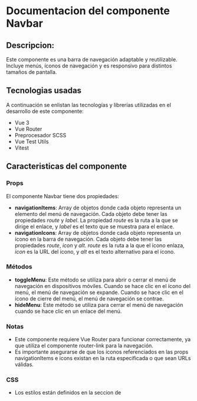 # Documentacion del componente Navbar
## Descripcion:
Este componente es una barra de navegación adaptable y reutilizable. Incluye menús, íconos de navegación y es responsivo para distintos tamaños de pantalla.

## Tecnologias usadas
A continuación se enlistan las tecnologías y librerías utilizadas en el desarrollo de este componente:
* Vue 3
* Vue Router
* Preprocesador SCSS
* Vue Test Utils
* Vitest

## Caracteristicas del componente
### Props
El componente Navbar tiene dos propiedades:
* **navigationItems**: Array de objetos donde cada objeto representa un elemento del menú de navegación. Cada objeto debe tener las propiedades *route* y *label*. La propiedad *route* es la ruta a la que se dirige el enlace, y *label* es el texto que se muestra para el enlace.
* **navigationIcons**: Array de objetos donde cada objeto representa un ícono en la barra de navegación. Cada objeto debe tener las propiedades *route*, *icon* y *alt*. *route* es la ruta a la que el ícono enlaza, *icon* es la URL del ícono, y *alt* es el texto alternativo para el ícono.

### Métodos
* **toggleMenu**: Este método se utiliza para abrir o cerrar el menú de navegación en dispositivos móviles. Cuando se hace clic en el ícono del menú, el menú de navegación se expande. Cuando se hace clic en el ícono de cierre del menú, el menú de navegación se contrae.
* **hideMenu**: Este método se utiliza para cerrar el menú de navegación cuando se hace clic en un enlace del menú.

### Notas
* Este componente requiere Vue Router para funcionar correctamente, ya que utiliza el componente router-link para la navegación.
* Es importante asegurarse de que los íconos referenciados en las props navigationItems e icons existan en la ruta especificada o que sean URLs válidas.
 
### CSS
* Los estilos están definidos en la seccion de <style> y usan la extencion .scss.
* Los estilos están "scoped", lo que significa que solo se aplicarán a este componente y no afectarán a otros componentes de la aplicación donde se reutilice.
* Se puede modificar la variable $background-nav para cambiar el color del fondo del navbar, asi como tambien se pueden cambiar las variables $font-color y $font-size para cambiar el color y tamaño de la letra del navbar respectivamente.
* El componente utiliza media queries para adaptarse a diferentes tamaños de pantalla. Se muestra un menú de navegación desplegable cuando la pantalla es menor a 780px.
* Se definen dos placeholders scss: 
** %highlight-font: Aumenta la escala del texto y lo colorea en azul oscuro cuando se activa un enlace.
** %center-content: Centra el contenido en un bloque, tanto horizontal como verticalmente.

## Uso del componente
Para utilizar este componente, primero se debe descargar el archivo *TheNavbar.vue* que se encuentra dentro de *src/components* y agregarlo al proyecto donde se reutilizara. 

Posteriormente en el componente padre se importa el componente *TheNavbar* y mediante la etiqueta *Navbar* se pasa el array de objetos que contienen los datos de la navegación.

A continuacion un ejemplo:

```vue
<template>
    <div>
        <Navbar :navigationItems="navigationItems" :navigationIcons="navigationIcons" />
    </div>
</template>

<script>
import Navbar from './TheNavbar.vue';

export default {
    components: {
        Navbar,
    },
    data() {
        return {
            navigationItems: [{
                    route: '/products',
                    label: 'Products'
                },
                {
                    route: '/services',
                    label: 'Services'
                },
                {
                    route: '/blog',
                    label: 'Blog'
                },
                {
                    route: '/about',
                    label: 'About'
                },
                {
                    route: '/contact',
                    label: 'Contact Us'
                },
            ],
            navigationIcons: [{
                    icon: 'src/assets/like.svg',
                    alt: "Like Icon",
                    route: "/like"
                },
                {
                    icon: "src/assets/notification.svg",
                    alt: "Notification Icon",
                    route: "/notification"
                },
                {
                    icon: "src/assets/profile.svg",
                    alt: "Profile Icon",
                    route: "/profile"
                },
            ],
        };
    },
};
</script>

```

En *navigationItems*: cada objeto tiene una propiedad route que indica a dónde debe redirigir el enlace, y una propiedad label que indica el texto que se mostrará para el enlace

En *navigationIcons*: cada objeto tiene una propiedad icon que indica la ubicación del archivo de imagen del ícono, una propiedad alt que proporciona texto alternativo para el ícono, y una propiedad route que indica a dónde debe redirigir el ícono.

Estos datos se pasan al componente Navbar para que se puedan renderizar los enlaces de navegación y los íconos.


## Demostracion
El ejemplo anterior se encuentra en el archivo *TheNavigation*, donde se definen los ítems de navegación e íconos como datos en el componente padre, mismos que luego se pasan al componente *Navbar* a través de props.

La implementación de este componente se puede ver de la siguiente forma:

**Visualización de la barra de navegación**

![NavbarMenu](https://github.com/MileydyMtz/vue-navbar-component/assets/85470047/53b54a94-30f2-4f13-9dbb-1db175a6e6b9)


**Barra de navegacion desde la vista Mobile**

![NavbarMenu Mobile](https://github.com/MileydyMtz/vue-navbar-component/assets/85470047/de26ada5-aeb2-4e83-90b0-d057d570fd3d)


**Visualizacion del menu abierto**

![NavbarMenu Mobile Open](https://github.com/MileydyMtz/vue-navbar-component/assets/85470047/d6277f64-61aa-4f11-b09a-faa8ce97badc)


## Pruebas
Las pruebas se han implementado utilizando la biblioteca vitest para correr las pruebas y @vue/test-utils para montar el componente. 

A continuacion se muestran las pruebas implementadas:
* **mounts without crashing**: Esta prueba verifica si el componente Navbar se monta correctamente sin causar errores. 
* **should hide the menu initially**: Se verifica que el menú esté oculto por defecto cuando el componente se carga por primera vez. 
* **menu has correct class based on its state**: Esta prueba verifica que la clase del menú cambie correctamente cuando se hace clic en los iconos de abrir y cerrar menú. Esto se hace simulando clics en estos iconos y luego comprobando si la clase del menú ha cambiado como se esperaba.
* **should render all menu links**: Se verifica que todos los enlaces de menú proporcionados como propiedades se rendericen correctamente. Esto se hace buscando todos los enlaces dentro del menú y comprobando si su número coincide con el número de elementos proporcionados.
* **should render all icons**: Esta prueba verifica que todos los íconos proporcionados como propiedades se rendericen correctamente.
* **should close the menu when a navigation link is clicked**: Esta prueba verifica que el menú se cierre cuando se hace clic en un enlace de navegación. 
